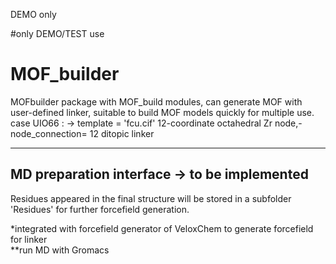 DEMO only

#only DEMO/TEST use


# MOF_builder
MOFbuilder package with MOF_build modules, can generate MOF with user-defined linker, suitable to build MOF models quickly for multiple use. 
case UIO66 : -> template = 'fcu.cif' 
    12-coordinate octahedral Zr node,- node_connection= 12 
    ditopic linker 



---   
## MD preparation interface -> to be implemented
Residues appeared in the final structure will be stored in a subfolder 'Residues' for further forcefield generation.

*integrated with forcefield generator of VeloxChem to generate forcefield for linker \
**run MD with Gromacs
